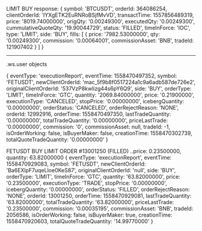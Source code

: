 

LIMIT BUY response:
{ symbol: 'BTCUSDT',
  orderId: 364086254,
  clientOrderId: 'IYXgETK2EuRNRoBSjfMvVD',
  transactTime: 1557856489319,
  price: '8019.74000000',
  origQty: '0.00249300',
  executedQty: '0.00249300',
  cummulativeQuoteQty: '19.90044729',
  status: 'FILLED',
  timeInForce: 'IOC',
  type: 'LIMIT',
  side: 'BUY',
  fills:
   [ { price: '7982.53000000',
       qty: '0.00249300',
       commission: '0.00064001',
       commissionAsset: 'BNB',
       tradeId: 121907402 } ] }

---
.ws.user objects

{ eventType: 'executionReport',
  eventTime: 1558470497352,
  symbol: 'FETUSDT',
  newClientOrderId: 'mac_5f9b8f0517224a1c9a6adb587de726e2',
  originalClientOrderId: '537VzP8kwlizg44s6pY6Q9',
  side: 'BUY',
  orderType: 'LIMIT',
  timeInForce: 'GTC',
  quantity: '2069.84000000',
  price: '0.21900000',
  executionType: 'CANCELED',
  stopPrice: '0.00000000',
  icebergQuantity: '0.00000000',
  orderStatus: 'CANCELED',
  orderRejectReason: 'NONE',
  orderId: 12992916,
  orderTime: 1558470497350,
  lastTradeQuantity: '0.00000000',
  totalTradeQuantity: '0.00000000',
  priceLastTrade: '0.00000000',
  commission: '0',
  commissionAsset: null,
  tradeId: -1,
  isOrderWorking: false,
  isBuyerMaker: false,
  creationTime: 1558470302739,
  totalQuoteTradeQuantity: '0.00000000' }

FETUSDT BUY LIMIT ORDER #13001250 (FILLED)
..price: 0.23500000, quantity: 63.82000000
{ eventType: 'executionReport',
  eventTime: 1558470929083,
  symbol: 'FETUSDT',
  newClientOrderId: 'Ba6EXlpF7uqeLloe0KeS87',
  originalClientOrderId: 'null',
  side: 'BUY',
  orderType: 'LIMIT',
  timeInForce: 'GTC',
  quantity: '63.82000000',
  price: '0.23500000',
  executionType: 'TRADE',
  stopPrice: '0.00000000',
  icebergQuantity: '0.00000000',
  orderStatus: 'FILLED',
  orderRejectReason: 'NONE',
  orderId: 13001250,
  orderTime: 1558470929081,
  lastTradeQuantity: '63.82000000',
  totalTradeQuantity: '63.82000000',
  priceLastTrade: '0.23500000',
  commission: '0.00035195',
  commissionAsset: 'BNB',
  tradeId: 2056586,
  isOrderWorking: false,
  isBuyerMaker: true,
  creationTime: 1558470920603,
  totalQuoteTradeQuantity: '14.99770000' }
